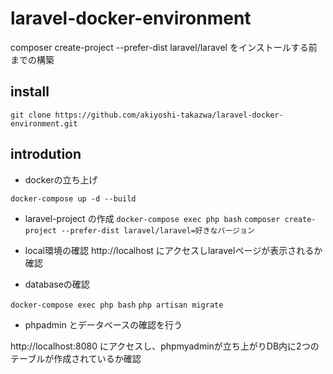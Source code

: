 # laravel-docker-environment
composer create-project --prefer-dist laravel/laravel をインストールする前までの構築


## install
``` git clone https://github.com/akiyoshi-takazwa/laravel-docker-environment.git ```

## introdution


- dockerの立ち上げ

``` docker-compose up -d --build ```

- laravel-project の作成
``` docker-compose exec php bash ```
``` composer create-project --prefer-dist laravel/laravel=好きなバージョン ```

- local環境の確認
http://localhost にアクセスしlaravelページが表示されるか確認

- databaseの確認

``` docker-compose exec php bash ```
``` php artisan migrate ```

- phpadmin とデータベースの確認を行う

http://localhost:8080 にアクセスし、phpmyadminが立ち上がりDB内に2つのテーブルが作成されているか確認


